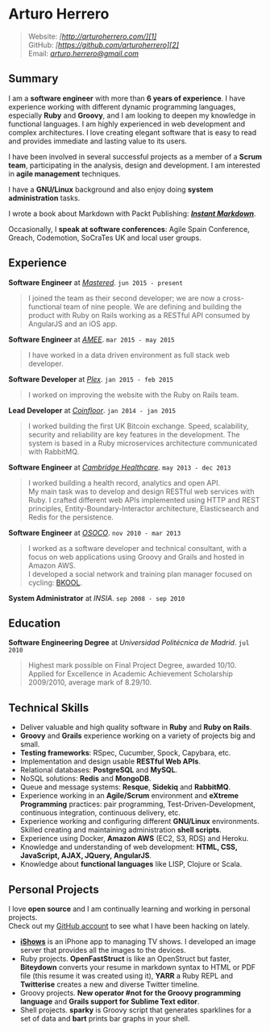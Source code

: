 # Arturo Herrero

> Website: *[http://arturoherrero.com/][1]*  
> GitHub: *[https://github.com/arturoherrero][2]*  
> Email: *<arturo.herrero@gmail.com>*  


## Summary

I am a **software engineer** with more than **6 years of experience**. I have
experience working with different dynamic programming languages, especially
**Ruby** and **Groovy**, and I am looking to deepen my knowledge in functional
languages. I am highly experienced in web development and complex
architectures. I love creating elegant software that is easy to read and
provides immediate and lasting value to its users.

I have been involved in several successful projects as a member of a **Scrum
team**, participating in the analysis, design and development. I am interested
in **agile management** techniques.

I have a **GNU/Linux** background and also enjoy doing **system administration**
tasks.

I wrote a book about Markdown with Packt Publishing: __*[Instant Markdown][3]*__.

Occasionally, I **speak at software conferences**: Agile Spain Conference,
Greach, Codemotion, SoCraTes UK and local user groups.


## Experience

**Software Engineer** at *[Mastered][12]*. `jun 2015 - present`  
> I joined the team as their second developer; we are now a cross-functional
team of nine people. We are defining and building the product with Ruby on Rails
working as a RESTful API consumed by AngularJS and an iOS app.

**Software Engineer** at *[AMEE][11]*. `mar 2015 - may 2015`  
> I have worked in a data driven environment as full stack web developer.

**Software Developer** at *[Plex][10]*. `jan 2015 - feb 2015`  
> I worked on improving the website with the Ruby on Rails team.

**Lead Developer** at *[Coinfloor][4]*. `jan 2014 - jan 2015`  
> I worked building the first UK Bitcoin exchange. Speed, scalability, security and
reliability are key features in the development. The system is based in a Ruby
microservices architecture communicated with RabbitMQ.

**Software Engineer** at *[Cambridge Healthcare][5]*. `may 2013 - dec 2013`  
> I worked building a health record, analytics and open API.  
My main task was to develop and design RESTful web services with Ruby. I crafted
different web APIs implemented using HTTP and REST principles,
Entity-Boundary-Interactor architecture, Elasticsearch and Redis for the
persistence.

**Software Engineer** at *[OSOCO][7]*. `nov 2010 - mar 2013`  
> I worked as a software developer and technical consultant, with a focus on
web applications using Groovy and Grails and hosted in Amazon AWS.  
I developed a social network and training plan manager focused on cycling:
[BKOOL][8].

**System Administrator** at *INSIA*. `sep 2008 - sep 2010`  


## Education

**Software Engineering Degree** at *Universidad Politécnica de Madrid*. `jul 2010`  
> Highest mark possible on Final Project Degree, awarded 10/10.  
> Applied for Excellence in Academic Achievement Scholarship 2009/2010, average mark of 8.29/10.


## Technical Skills

- Deliver valuable and high quality software in **Ruby** and **Ruby on Rails**.
- **Groovy** and **Grails** experience working on a variety of projects big and small.
- **Testing frameworks**: RSpec, Cucumber, Spock, Capybara, etc.
- Implementation and design usable **RESTful Web APIs**.
- Relational databases: **PostgreSQL** and **MySQL**.
- NoSQL solutions: **Redis** and **MongoDB**.
- Queue and message systems: **Resque**, **Sidekiq** and **RabbitMQ**.
- Experience working in an **Agile/Scrum** environment and **eXtreme
  Programming** practices: pair programming, Test-Driven-Development,
  continuous integration, continuous delivery, etc.
- Experience working and configuring different **GNU/Linux** environments. Skilled
  creating and maintaining administration **shell scripts**.
- Experience using Docker, **Amazon AWS** (EC2, S3, RDS) and Heroku.
- Knowledge and understanding of web development: **HTML, CSS, JavaScript, AJAX, JQuery, AngularJS**.
- Knowledge about **functional languages** like LISP, Clojure or Scala.


## Personal Projects

I love **open source** and I am continually learning and working in personal projects.  
Check out my [GitHub account][2] to see what I have been hacking on lately.

- **[iShows][9]** is an iPhone app to managing TV shows. I developed an image
  server that provides all the images to the devices.
- Ruby projects. **OpenFastStruct** is like an OpenStruct but faster, **Biteydown**
  converts your resume in markdown syntax to HTML or PDF file (this resume it was
  created using it), **YARR** a Ruby REPL and **Twitterise** creates a new and
  diverse Twitter timeline.
- Groovy projects. **New operator #not for the Groovy programming language** and
  **Grails support for Sublime Text editor**.
- Shell projects. **sparky** is Groovy script that generates sparklines for a
  set of data and **bart** prints bar graphs in your shell.


[1]: http://arturoherrero.com/
[2]: http://github.com/arturoherrero
[3]: http://packtpub.com/web-development/instant-markdown-instant
[4]: http://coinfloor.co.uk
[5]: http://cambridgehealthcare.com/
[7]: http://osoco.es/
[8]: http://bkool.com/
[9]: http://ishowsapp.com/
[10]: https://plex.tv/
[11]: https://www.amee.com/
[12]: https://www.mastered.com
